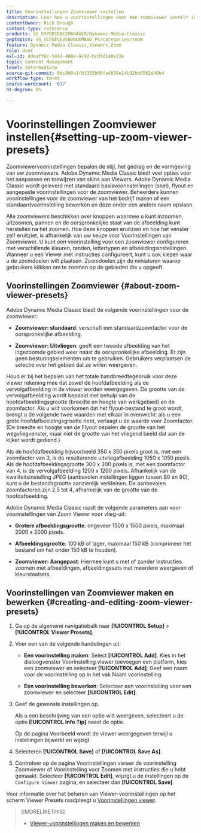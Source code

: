 ```yaml
---
title: Voorinstellingen Zoomviewer instellen
description: Leer hoe u voorinstellingen voor een zoomviewer instelt in Adobe Dynamic Media Classic.
contentOwner: Rick Brough
content-type: reference
products: SG_EXPERIENCEMANAGER/Dynamic-Media-Classic
geptopics: SG_SCENESEVENONDEMAND_PK/categories/zoom
feature: Dynamic Media Classic,Viewers,Zoom
role: User
exl-id: ddaaff6c-5447-408e-9c92-bcdfd1a0e72e
topic: Content Management
level: Intermediate
source-git-commit: 8dc990a1fb1355b00fa4839e14b92bb6562d40b4
workflow-type: tm+mt
source-wordcount: '617'
ht-degree: 0%

---
```


# Voorinstellingen Zoomviewer instellen{#setting-up-zoom-viewer-presets}

Zoomviewervoorinstellingen bepalen de stijl, het gedrag en de vormgeving van uw zoomviewers. Adobe Dynamic Media Classic biedt veel opties voor het aanpassen en toewijzen van skins aan Viewers. Adobe Dynamic Media Classic wordt geleverd met standaard basisvoorinstellingen (snel), flyout en aangepaste voorinstellingen voor de zoomviewer. Beheerders kunnen voorinstellingen voor de zoomviewer van het bedrijf maken of een standaardvoorinstelling bewerken en deze onder een andere naam opslaan.

Alle zoomviewers beschikken over knoppen waarmee u kunt inzoomen, uitzoomen, pannen en de oorspronkelijke staat van de afbeelding kunt herstellen na het zoomen. Hoe deze knoppen eruitzien en hoe het venster zelf eruitziet, is afhankelijk van uw keuze voor Voorinstellingen van Zoomviewer. U kunt een voorinstelling voor een zoomviewer configureren met verschillende kleuren, randen, lettertypen en afbeeldingsinstellingen. Wanneer u een Viewer met instructies configureert, kunt u ook kiezen waar u de zoomdoelen wilt plaatsen. Zoomdoelen zijn de miniaturen waarop gebruikers klikken om te zoomen op de gebieden die u opgeeft.

## Voorinstellingen Zoomviewer {#about-zoom-viewer-presets}

Adobe Dynamic Media Classic biedt de volgende voorinstellingen voor de zoomviewer:

* **Zoomviewer: standaard**: verschaft een standaardzoomfactor voor de oorspronkelijke afbeelding.

* **Zoomviewer: Uitvliegen**: geeft een tweede afbeelding van het ingezoomde gebied weer naast de oorspronkelijke afbeelding. Er zijn geen besturingselementen om te gebruiken. Gebruikers verplaatsen de selectie over het gebied dat ze willen weergeven.

Houd er bij het bepalen van het totale bandbreedtegebruik voor deze viewer rekening mee dat zowel de hoofdafbeelding als de vervolgafbeelding in de viewer worden weergegeven. De grootte van de vervolgafbeelding wordt bepaald met behulp van de hoofdafbeeldingsgrootte (breedte en hoogte van werkgebied) en de zoomfactor. Als u wilt voorkomen dat het flyout-bestand te groot wordt, brengt u de volgende twee waarden met elkaar in evenwicht: als u een grote hoofdafbeeldingsgrootte hebt, verlaagt u de waarde voor Zoomfactor. (De breedte en hoogte van de Flyout bepalen de grootte van het wegvliegvenster, maar niet de grootte van het vliegend beeld dat aan de kijker wordt gediend.)

Als de hoofdafbeelding bijvoorbeeld 350 x 350 pixels groot is, met een zoomfactor van 3, is de resulterende uitvliegafbeelding 1050 x 1050 pixels. Als de hoofdafbeeldingsgrootte 300 x 300 pixels is, met een zoomfactor van 4, is de vervolgafbeelding 1200 x 1200 pixels. Afhankelijk van de kwaliteitsinstelling JPEG (aanbevolen instellingen liggen tussen 80 en 90), kunt u de bestandsgrootte aanzienlijk verkleinen. De aanbevolen zoomfactoren zijn 2,5 tot 4, afhankelijk van de grootte van de hoofdafbeelding.

Adobe Dynamic Media Classic raadt de volgende parameters aan voor voorinstellingen van Zoom Viewer voor vlieg-uit:

* **Grotere afbeeldingsgrootte**: ongeveer 1500 x 1500 pixels, maximaal 2000 x 2000 pixels.

* **Afbeeldingsgrootte**: 100 kB of lager, maximaal 150 kB (comprimeer het bestand om het onder 150 kB te houden).

* **Zoomviewer: Aangepast**: Hiermee kunt u met of zonder instructies zoomen met afbeeldingen, afbeeldingssets met meerdere weergaven of kleurstaalsets.

## Voorinstellingen van Zoomviewer maken en bewerken {#creating-and-editing-zoom-viewer-presets}

1. Ga op de algemene navigatiebalk naar **[!UICONTROL Setup]** > **[!UICONTROL Viewer Presets]**.
1. Voer een van de volgende handelingen uit:

   * **Een voorinstelling maken**: Select **[!UICONTROL Add]**. Kies in het dialoogvenster Voorinstelling viewer toevoegen een platform, kies een zoomviewer en selecteer **[!UICONTROL Add]**. Geef een naam voor de voorinstelling op in het vak Naam voorinstelling.

   * **Een voorinstelling bewerken**: Selecteer een voorinstelling voor een zoomviewer en selecteer **[!UICONTROL Edit]**.

1. Geef de gewenste instellingen op.

   Als u een beschrijving van een optie wilt weergeven, selecteert u de optie **[!UICONTROL Info Tip]** naast de optie.

   Op de pagina Voorbeeld wordt de viewer weergegeven terwijl u instellingen bijwerkt en wijzigt.

1. Selecteren **[!UICONTROL Save]** of **[!UICONTROL Save As]**.
1. Controleer op de pagina Voorinstellingen viewer de voorinstelling Zoomviewer of Voorinstelling voor Zoomen met instructies die u hebt gemaakt. Selecteer **[!UICONTROL Edit]**, wijzigt u de instellingen op de `Configure Viewer` pagina, en selecteer dan **[!UICONTROL Save]**.

Voor informatie over het beheren van Viewer-voorinstellingen op het scherm Viewer Presets raadpleegt u [Voorinstellingen viewer](application-setup.md#viewer_presets).

>[!MORELIKETHIS]
>
>* [Viewer-voorinstellingen maken en bewerken](application-setup.md#adding_and_editing_viewer_presets)
